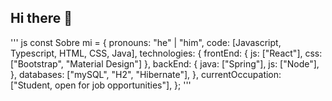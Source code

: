 ## Hi there 👋

''' js
const Sobre mi = {
   pronouns: "he" | "him",
   code: [Javascript, Typescript, HTML, CSS, Java],
   technologies: {
      frontEnd: {
         js: ["React"],
         css: ["Bootstrap", "Material Design"]
      },
      backEnd: {
         java: ["Spring"],
         js: ["Node"],
      },
      databases: ["mySQL", "H2", "Hibernate"],
   },
   currentOccupation: ["Student, open for job opportunities"],
};
'''



<!--
**AlvaroTapia-f/AlvaroTapia-f** is a ✨ _special_ ✨ repository because its `README.md` (this file) appears on your GitHub profile.

Here are some ideas to get you started:

- 🔭 I’m currently working on ...
- 🌱 I’m currently learning ...
- 👯 I’m looking to collaborate on ...
- 🤔 I’m looking for help with ...
- 💬 Ask me about ...
- 📫 How to reach me: ...
- 😄 Pronouns: ...
- ⚡ Fun fact: ...
-->
